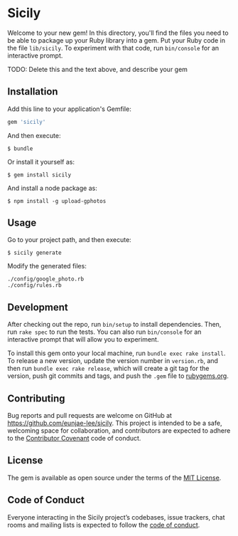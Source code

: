 # Sicily

Welcome to your new gem! In this directory, you'll find the files you need to be able to package up your Ruby library into a gem. Put your Ruby code in the file `lib/sicily`. To experiment with that code, run `bin/console` for an interactive prompt.

TODO: Delete this and the text above, and describe your gem

## Installation

Add this line to your application's Gemfile:

```ruby
gem 'sicily'
```

And then execute:

    $ bundle

Or install it yourself as:

    $ gem install sicily

And install a node package as:

    $ npm install -g upload-gphotos

## Usage

Go to your project path, and then execute:

    $ sicily generate
    
Modify the generated files:

    ./config/google_photo.rb
    ./config/rules.rb

## Development

After checking out the repo, run `bin/setup` to install dependencies. Then, run `rake spec` to run the tests. You can also run `bin/console` for an interactive prompt that will allow you to experiment.

To install this gem onto your local machine, run `bundle exec rake install`. To release a new version, update the version number in `version.rb`, and then run `bundle exec rake release`, which will create a git tag for the version, push git commits and tags, and push the `.gem` file to [rubygems.org](https://rubygems.org).

## Contributing

Bug reports and pull requests are welcome on GitHub at https://github.com/eunjae-lee/sicily. This project is intended to be a safe, welcoming space for collaboration, and contributors are expected to adhere to the [Contributor Covenant](http://contributor-covenant.org) code of conduct.

## License

The gem is available as open source under the terms of the [MIT License](https://opensource.org/licenses/MIT).

## Code of Conduct

Everyone interacting in the Sicily project’s codebases, issue trackers, chat rooms and mailing lists is expected to follow the [code of conduct](https://github.com/eunjae-lee/sicily/blob/master/CODE_OF_CONDUCT.md).
